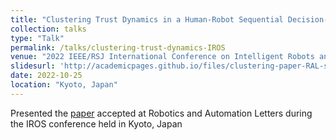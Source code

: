 ```yaml
---
title: "Clustering Trust Dynamics in a Human-Robot Sequential Decision-Making Task"
collection: talks
type: "Talk"
permalink: /talks/clustering-trust-dynamics-IROS
venue: "2022 IEEE/RSJ International Conference on Intelligent Robots and Systems (IROS)"
slidesurl: 'http://academicpages.github.io/files/clustering-paper-RAL-slides.pdf'
date: 2022-10-25
location: "Kyoto, Japan"
---
```


Presented the [paper](/publication/clustering-paper-RAL) accepted at Robotics and Automation Letters during the IROS conference held in Kyoto, Japan
